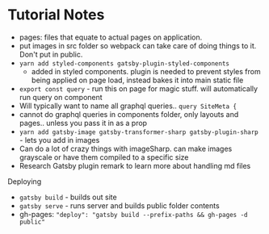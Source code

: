 # Tutorial Notes

- pages: files that equate to actual pages on application.
- put images in src folder so webpack can take care of doing things to it. Don't put in public.
- `yarn add styled-components gatsby-plugin-styled-components`
  - added in styled components. plugin is needed to prevent styles from being applied on page load, instead bakes it into main static file
- `export const query` - run this on page for magic stuff. will automatically run query on component
- Will typically want to name all graphql queries.. `query SiteMeta {`
- cannot do graphql queries in components folder, only layouts and pages.. unless you pass it in as a prop
- `yarn add gatsby-image gatsby-transformer-sharp gatsby-plugin-sharp` - lets you add in images
- Can do a lot of crazy things with imageSharp. can make images grayscale or have them compiled to a specific size
- Research Gatsby plugin remark to learn more about handling md files

Deploying

- `gatsby build` - builds out site
- `gatsby serve` - runs server and builds public folder contents
- gh-pages: `"deploy": "gatsby build --prefix-paths && gh-pages -d public"`
